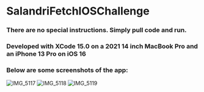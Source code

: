 # SalandriFetchIOSChallenge

### There are no special instructions. Simply pull code and run.
### Developed with XCode 15.0 on a 2021 14 inch MacBook Pro and an iPhone 13 Pro on iOS 16
### Below are some screenshots of the app:

![IMG_5117](https://github.com/riyasalandri/SalandriFetchIOSChallenge/assets/70415166/1df47363-be0e-4b5d-8cb8-9424c95f7fee)
![IMG_5118](https://github.com/riyasalandri/SalandriFetchIOSChallenge/assets/70415166/559d2373-c64a-4cf7-9ff2-7606989c9c47)
![IMG_5119](https://github.com/riyasalandri/SalandriFetchIOSChallenge/assets/70415166/1f12ea0c-dc30-4eab-88a1-7c6fbba89b77)
